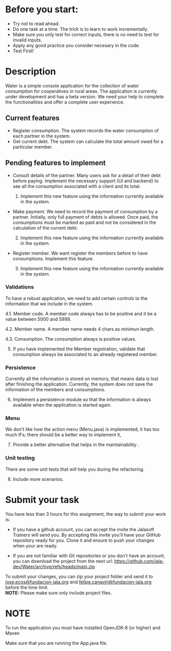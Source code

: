 # Before you start:
* Try not to read ahead.
* Do one task at a time. The trick is to learn to work incrementally.
* Make sure you only test for correct inputs, there is no need to test for invalid inputs.
* Apply any good practice you consider necesary in the code.
* Test First!

# Description
Water is a simple console application for the collection of water consumption for cooperatives in rural areas. The application is currently under development and has a beta version.
We need your help to complete the functionalities and offer a complete user experience.
 
## Current features
* Register consumption. The system records the water consumption of each partner in the system.  
* Get current debt. The system can calculate the total amount owed for a particular member.  

## Pending features to implement
* Consult details of the partner. Many users ask for a detail of their debt before paying. Implement the necessary support (UI and backend) to see all the consumption associated with a client and its total.
  
  1. Implement this new feature using the information currently available in the system.
   
* Make payment. We need to record the payment of consumption by a partner. Initially, only full payment of debts is allowed. Once paid, the consumptions must be marked as paid and not be considered in the calculation of the current debt.
  
  2. Implement this new feature using the information currently available in the system.
   
* Register member. We want register the members before to have consumptions. Implement this feature.
  
  3. Implement this new feature using the information currently available in the system.


### Validations
To have a robust application, we need to add certain controls to the information that we include in the system.

  4.1. Member code. A member code always has to be positive and it be a value between 5000 and 5999.

  4.2. Member name. A member name needs 4 chars as minimun length.

  4.3. Consumption. The consumption always is positive values.

5. If you have implemented the Member registration, validate that consumption always be associated to an already registered member.
     
### Persistence
Currently all the information is stored on memory, that means data is lost after finishing the application. 
Currently, the system does not save the information of the members and consumptions. 

6. Implement a persistence module so that the information is always available when the application is started again.

### Menu
We don't like how the action menu (Menu.java) is implemented, it has too much IFs; there should be a better way to implement it, 

7. Provide a better alternative that helps in the maintainability .

### Unit testing
There are some unit tests that will help you during the refactoring.

8. Include more scenarios. 

# Submit your task
You have less than 3 hours for this assignment, the way to submit your work is:
 * If you have a github account, you can accept the invite the Jalasoft Trainers will send you. By accepting this invite you'll have your GitHub repository ready for you. Clone it and ensure to push your changes when your are ready.
 
 * If you are not familiar with Git repositories or you don't have an account, you can download the project from the next url:
 https://github.com/jala-dev/Water/archive/refs/heads/main.zip
 
 To submit your changes, you can zip your project folder and send it to jose.ecos@fundacion-jala.org and felipe.canaviri@fundacion-jala.org before the time limit.  
 **NOTE:** Please make sure only include project files. 
 
# NOTE
To run the application you must have installed OpenJDK-8 (or higher) and Maven

Make sure that you are running the App.java file.
